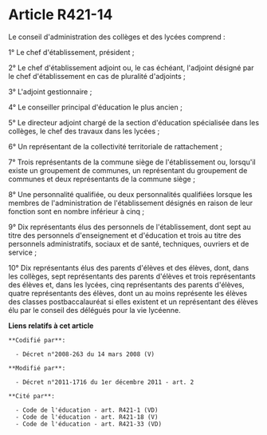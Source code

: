 # Article R421-14

Le conseil d'administration des collèges et des lycées comprend : 

1° Le chef d'établissement, président ; 

2° Le chef d'établissement adjoint ou, le cas échéant, l'adjoint désigné par le chef d'établissement en cas de pluralité
d'adjoints ; 

3°     L'adjoint gestionnaire ; 

4° Le conseiller principal d'éducation le plus ancien ; 

5° Le directeur adjoint chargé de la section d'éducation spécialisée dans les collèges, le chef des travaux dans les
lycées ; 

6° Un représentant de la collectivité territoriale de rattachement ; 

7° Trois représentants de la commune siège de l'établissement ou, lorsqu'il existe un groupement de communes, un représentant
du groupement de communes et deux représentants de la commune siège ; 

8° Une personnalité qualifiée, ou deux personnalités qualifiées lorsque les membres de l'administration de l'établissement
désignés en raison de leur fonction sont en nombre inférieur à cinq ; 

9° Dix représentants élus des personnels de l'établissement, dont sept au titre des personnels d'enseignement et d'éducation
et trois au titre des personnels administratifs, sociaux et de santé, techniques, ouvriers et de service ; 

10° Dix représentants élus des parents d'élèves et des élèves, dont, dans les collèges, sept représentants des parents
d'élèves et trois représentants des élèves et, dans les lycées, cinq représentants des parents d'élèves, quatre représentants
des élèves, dont un au moins représente les élèves des classes postbaccalauréat si elles existent et un représentant des
élèves élu par le conseil des délégués pour la vie lycéenne.

**Liens relatifs à cet article**

	**Codifié par**:

	  - Décret n°2008-263 du 14 mars 2008 (V)

	**Modifié par**:

	  - Décret n°2011-1716 du 1er décembre 2011 - art. 2

	**Cité par**:

	  - Code de l'éducation - art. R421-1 (VD)
	  - Code de l'éducation - art. R421-18 (V)
	  - Code de l'éducation - art. R421-33 (VD)
